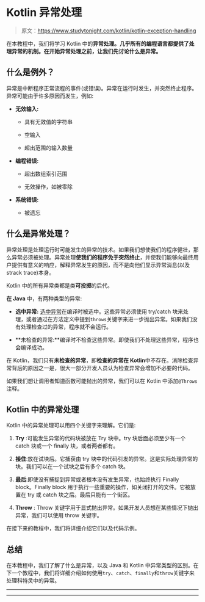 # Kotlin 异常处理

> 原文：<https://www.studytonight.com/kotlin/kotlin-exception-handling>

在本教程中，我们将学习 Kotlin 中的**异常处理。几乎所有的编程语言都提供了处理异常的机制。在开始异常处理之前，让我们先讨论什么是异常。**

## **什么是例外？**

异常是中断程序正常流程的事件(或错误)。异常在运行时发生，并突然终止程序。异常可能由于许多原因而发生，例如:

*   **无效输入:**

    *   具有无效值的字符串

    *   空输入

    *   超出范围的输入数量

*   **编程错误:**

    *   超出数组索引范围

    *   无效操作，如被零除

*   **系统错误:**

    *   被遗忘

## **什么是异常处理？**

异常处理是处理运行时可能发生的异常的技术。如果我们想使我们的程序健壮，那么异常必须被处理。异常处理**使我们的程序免于突然终止**，并使我们能够向最终用户提供有意义的响应，解释异常发生的原因，而不是向他们显示异常消息(以及 strack trace)本身。

Kotlin 中的所有异常类都是类**可投掷**的后代。

**在 Java** 中，有两种类型的异常:

*   **选中异常:** [选中异常](https://www.studytonight.com/java/exception-handling.php)在编译时被选中。这些异常必须使用 try/catch 块来处理，或者通过在方法定义中提到`throws`关键字来进一步抛出异常。如果我们没有处理检查过的异常，程序就不会运行。

*   **未检查的异常:**编译时不检查这些异常。即使我们不处理这些异常，程序也会编译成功。

在 Kotlin，我们只有**未检查的异常**，即**检查的异常在 Kotlin**中不存在。消除检查异常背后的原因之一是，很大一部分开发人员认为检查异常会增加不必要的代码。

如果我们想让调用者知道函数可能抛出的异常，我们可以在 Kotlin 中添加`@Throws`注释。

## Kotlin 中的异常处理

Kotlin 中的异常处理可以用四个关键字来理解。它们是:

1.  **Try** :可能发生异常的代码块被放在 Try 块中。try 块后面必须至少有一个 catch 块或一个 finally 块，或者两者都有。

2.  **接住**:放在试块后。它捕获由 try 块中的代码引发的异常。这是实际处理异常的块。我们可以在一个试块之后有多个 catch 块。

3.  **最后**:即使没有捕捉到异常或者根本没有发生异常，也始终执行 Finally block。Finally block 用于执行一些重要的操作，如关闭打开的文件。它被放置在 try 或 catch 块之后。最后只能有一个街区。

4.  **Throw** : Throw 关键字用于显式抛出异常。如果开发人员想在某些情况下抛出异常，我们可以使用 throw 关键字。

在接下来的教程中，我们将详细介绍它们以及代码示例。

## **总结**

在本教程中，我们了解了什么是异常，以及 Java 和 Kotlin 中异常类型的区别。在下一个教程中，我们将详细介绍如何使用`try`、`catch`、`finally`和`throw`关键字来处理科特灵中的异常。

* * *

* * *